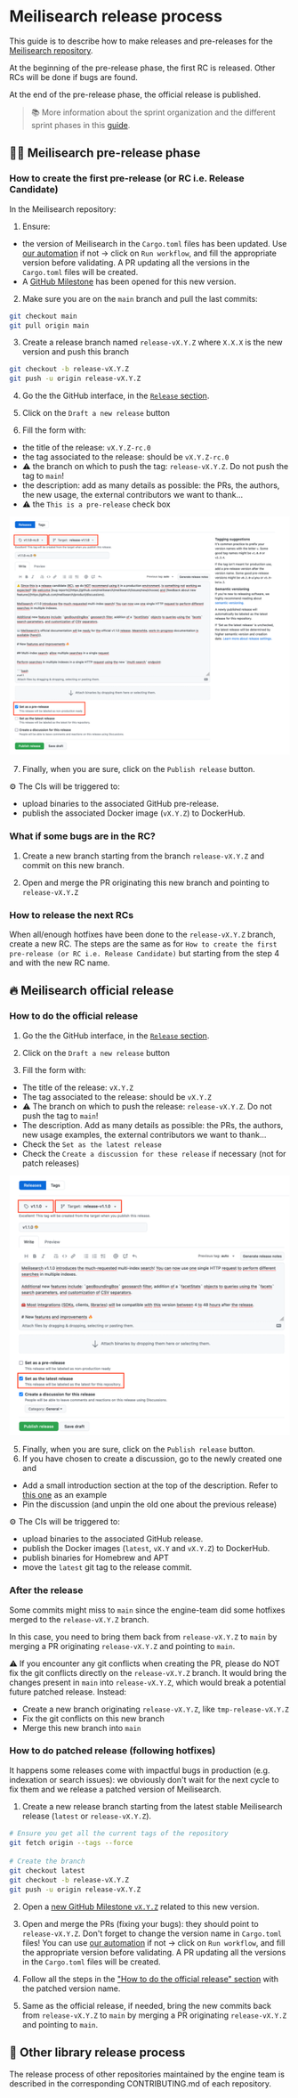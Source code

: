 # Meilisearch release process

This guide is to describe how to make releases and pre-releases for the [Meilisearch repository](https://github.com/meilisearch/meilisearch).

At the beginning of the pre-release phase, the first RC is released. Other RCs will be done if bugs are found.

At the end of the pre-release phase, the official release is published.

> 📚 More information about the sprint organization and the different sprint phases in this [guide](./sprint-organization.md).

## 🏋️‍♂️ Meilisearch pre-release phase

### How to create the first pre-release (or RC i.e. Release Candidate)

In the Meilisearch repository:

1. Ensure:
- the version of Meilisearch in the `Cargo.toml` files has been updated. Use [our automation](https://github.com/meilisearch/meilisearch/actions/workflows/update-cargo-toml-version.yml) if not -> click on `Run workflow`, and fill the appropriate version before validating. A PR updating all the versions in the `Cargo.toml` files will be created.
- A [GitHub Milestone](https://github.com/meilisearch/meilisearch/milestones) has been opened for this new version.

2. Make sure you are on the `main` branch and pull the last commits:

```bash
git checkout main
git pull origin main
```

3. Create a release branch named `release-vX.Y.Z` where `X.X.X` is the new version and push this branch

```bash
git checkout -b release-vX.Y.Z
git push -u origin release-vX.Y.Z
```

4. Go the the GitHub interface, in the [`Release` section](https://github.com/meilisearch/meilisearch/releases).

5. Click on the `Draft a new release` button

6. Fill the form with:
- the title of the release: `vX.Y.Z-rc.0`
- the tag associated to the release: should be `vX.Y.Z-rc.0`
- ⚠️ the branch on which to push the tag: `release-vX.Y.Z`. Do not push the tag to `main`!
- the description: add as many details as possible: the PRs, the authors, the new usage, the external contributors we want to thank...
- ⚠️ the `This is a pre-release` check box

![GH release form](../assets/gh-pre-release.png)

7. Finally, when you are sure, click on the `Publish release` button.

⚙️ The CIs will be triggered to:
- upload binaries to the associated GitHub pre-release.
- publish the associated Docker image (`vX.Y.Z`) to DockerHub.

### What if some bugs are in the RC?

1. Create a new branch starting from the branch `release-vX.Y.Z` and commit on this new branch.

2. Open and merge the PR originating this new branch and pointing to `release-vX.Y.Z`

### How to release the next RCs

When all/enough hotfixes have been done to the `release-vX.Y.Z` branch, create a new RC.
The steps are the same as for `How to create the first pre-release (or RC i.e. Release Candidate)` but starting from the step 4 and with the new RC name.

## 🔥 Meilisearch official release

### How to do the official release

1. Go the the GitHub interface, in the [`Release` section](https://github.com/meilisearch/meilisearch/releases).

2. Click on the `Draft a new release` button

3. Fill the form with:
- The title of the release: `vX.Y.Z`
- The tag associated to the release: should be `vX.Y.Z`
- ⚠️ The branch on which to push the release: `release-vX.Y.Z`. Do not push the tag to `main`!
- The description. Add as many details as possible: the PRs, the authors, new usage examples, the external contributors we want to thank...
- Check the `Set as the latest release`
- Check the `Create a discussion for these release` if necessary (not for patch releases)

![GH release form](../assets/gh-release.png)

5. Finally, when you are sure, click on the `Publish release` button.
6. If you have chosen to create a discussion, go to the newly created one and
  - Add a small introduction section at the top of the description. Refer to [this one](https://github.com/meilisearch/meilisearch/discussions/3459) as an example
  - Pin the discussion (and unpin the old one about the previous release)

⚙️ The CIs will be triggered to:
- upload binaries to the associated GitHub release.
- publish the Docker images (`latest`, `vX.Y` and `vX.Y.Z`) to DockerHub.
- publish binaries for Homebrew and APT
- move the `latest` git tag to the release commit.

### After the release

Some commits might miss to `main` since the engine-team did some hotfixes merged to the `release-vX.Y.Z` branch.

In this case, you need to bring them back from `release-vX.Y.Z` to `main` by merging a PR originating `release-vX.Y.Z` and pointing to `main`.

⚠️ If you encounter any git conflicts when creating the PR, please do NOT fix the git conflicts directly on the `release-vX.Y.Z` branch. It would bring the changes present in `main` into `release-vX.Y.Z`, which would break a potential future patched release.
Instead:
- Create a new branch originating `release-vX.Y.Z`, like `tmp-release-vX.Y.Z`
- Fix the git conflicts on this new branch
- Merge this new branch into `main`

### How to do patched release (following hotfixes)

It happens some releases come with impactful bugs in production (e.g. indexation or search issues): we obviously don't wait for the next cycle to fix them and we release a patched version of Meilisearch.

1. Create a new release branch starting from the latest stable Meilisearch release (`latest` or `release-vX.Y.Z`).

```bash
# Ensure you get all the current tags of the repository
git fetch origin --tags --force

# Create the branch
git checkout latest
git checkout -b release-vX.Y.Z
git push -u origin release-vX.Y.Z
```

2. Open a [new GitHub Milestone `vX.Y.Z`](https://github.com/meilisearch/meilisearch/milestones) related to this new version.

3. Open and merge the PRs (fixing your bugs): they should point to `release-vX.Y.Z`. Don't forget to change the version name in `Cargo.toml` files! You can use [our automation](https://github.com/meilisearch/meilisearch/actions/workflows/update-cargo-toml-version.yml) if not -> click on `Run workflow`, and fill the appropriate version before validating. A PR updating all the versions in the `Cargo.toml` files will be created.

4. Follow all the steps in the ["How to do the official release" section](#how-to-do-the-official-release) with the patched version name.

5. Same as the official release, if needed, bring the new commits back from `release-vX.Y.Z` to `main` by merging a PR originating `release-vX.Y.Z` and pointing to `main`.

## 🎈 Other library release process

The release process of other repositories maintained by the engine team is described in the corresponding CONTRIBUTING.md of each repository.
